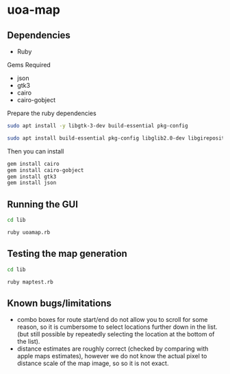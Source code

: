 # uoa-map

## Dependencies

 - Ruby

Gems Required
 - json
 - gtk3
 - cairo
 - cairo-gobject

Prepare the ruby dependencies
``` bash
sudo apt install -y libgtk-3-dev build-essential pkg-config

sudo apt install build-essential pkg-config libglib2.0-dev libgirepository1.0-dev libcairo2-dev libgtk-3-dev libgdk-pixbuf2.0-dev gir1.2-gdk-3.0 gir1.2-gdkpixbuf-2.0
```

Then you can install
```bash
gem install cairo
gem install cairo-gobject
gem install gtk3
gem install json
```

## Running the GUI
```bash
cd lib

ruby uoamap.rb
```

## Testing the map generation
```bash
cd lib

ruby maptest.rb
```

## Known bugs/limitations

- combo boxes for route start/end do not allow you to scroll for some reason, so it is cumbersome to select locations further down in the list. (but still possible by repeatedly selecting the location at the bottom of the list).
- distance estimates are roughly correct (checked by comparing with apple maps estimates), however we do not know the actual pixel to distance scale of the map image, so so it is not exact.
